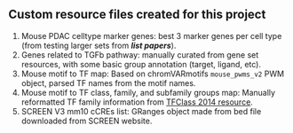 ## Custom resource files created for this project

1. Mouse PDAC celltype marker genes: best 3 marker genes per cell type (from testing larger sets from ___list papers___).
2. Genes related to TGFb pathway: manually curated from gene set resources, with some basic group annotation (target, ligand, etc).
3. Mouse motif to TF map: Based on chromVARmotifs `mouse_pwms_v2` PWM object, parsed TF names from the motif names.
4. Mouse motif to TF class, family, and subfamily groups map: Manually reformatted TF family information from [TFClass 2014 resource](http://www.edgar-wingender.de/muTF_classification-1.html).
5. SCREEN V3 mm10 cCREs list: GRanges object made from bed file downloaded from SCREEN website.
